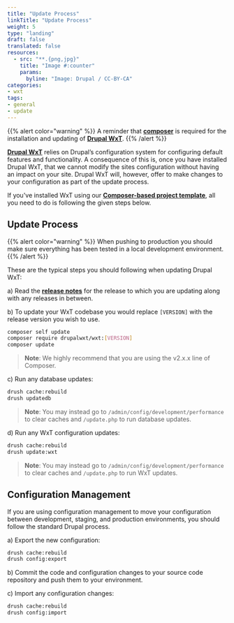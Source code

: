 ```yaml
---
title: "Update Process"
linkTitle: "Update Process"
weight: 5
type: "landing"
draft: false
translated: false
resources:
  - src: "**.{png,jpg}"
    title: "Image #:counter"
    params:
      byline: "Image: Drupal / CC-BY-CA"
categories:
- wxt
tags:
- general
- update
---
```


{{% alert color="warning" %}}
A reminder that **[composer](https://getcomposer.org/download/)** is required for the installation and updating of **[Drupal WxT](https://github.com/drupalwxt/wxt)**.
{{% /alert %}}

**[Drupal WxT][wxt]** relies on Drupal’s configuration system for configuring default features and functionality. A consequence of this is, once you have installed Drupal WxT, that we cannot modify the sites configuration without having an impact on your site. Drupal WxT will, however, offer to make changes to your configuration as part of the update process.

If you've installed WxT using our **[Composer-based project template][wxt-project]**, all you need to do is following the given steps below.

## Update Process

{{% alert color="warning" %}}
When pushing to production you should make sure everything has been tested in a local development environment.
{{% /alert %}}

These are the typical steps you should following when updating Drupal WxT:

a) Read the **[release notes][releases]** for the release to which you are updating along with any releases in between.

b) To update your WxT codebase you would replace `[VERSION]` with the release version you wish to use.

```sh
composer self update
composer require drupalwxt/wxt:[VERSION]
composer update
```

> **Note**: We highly recommend that you are using the v2.x.x line of Composer.

c) Run any database updates:

```sh
drush cache:rebuild
drush updatedb
```

> **Note**: You may instead go to `/admin/config/development/performance` to clear caches and `/update.php` to run database updates.

d) Run any WxT configuration updates:

```sh
drush cache:rebuild
drush update:wxt
```

> **Note**: You may instead go to `/admin/config/development/performance` to clear caches and `/update.php` to run WxT updates.

## Configuration Management

If you are using configuration management to move your configuration between development, staging, and production environments, you should follow the standard Drupal process.

a) Export the new configuration:

```sh
drush cache:rebuild
drush config:export
```

b) Commit the code and configuration changes to your source code repository and push them to your environment.

c) Import any configuration changes:

```sh
drush cache:rebuild
drush config:import
```

<!-- Links Referenced -->

[releases]:    https://github.com/drupalwxt/wxt/releases
[wxt]:         https://github.com/drupalwxt/wxt
[wxt-project]: https://github.com/drupalwxt/wxt
